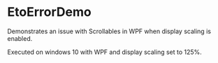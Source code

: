 # EtoErrorDemo
Demonstrates an issue with Scrollables in WPF when display scaling is enabled.

Executed on windows 10 with WPF and display scaling set to 125%.
